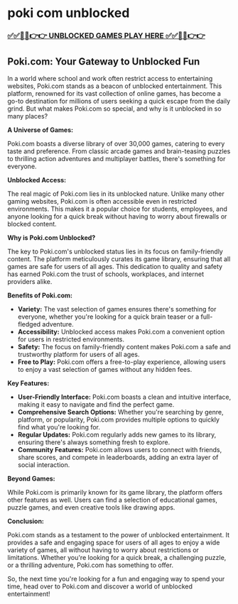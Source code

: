 # poki com unblocked

### [✅✅🔴🔴👉👉 UNBLOCKED GAMES PLAY HERE ✅✅🔴🔴👉👉](https://topstoryindia.com)

## Poki.com: Your Gateway to Unblocked Fun

In a world where school and work often restrict access to entertaining websites, Poki.com stands as a beacon of unblocked entertainment. This platform, renowned for its vast collection of online games, has become a go-to destination for millions of users seeking a quick escape from the daily grind. But what makes Poki.com so special, and why is it unblocked in so many places?

**A Universe of Games:**

Poki.com boasts a diverse library of over 30,000 games, catering to every taste and preference. From classic arcade games and brain-teasing puzzles to thrilling action adventures and multiplayer battles, there's something for everyone. 

**Unblocked Access:**

The real magic of Poki.com lies in its unblocked nature. Unlike many other gaming websites, Poki.com is often accessible even in restricted environments. This makes it a popular choice for students, employees, and anyone looking for a quick break without having to worry about firewalls or blocked content. 

**Why is Poki.com Unblocked?**

The key to Poki.com's unblocked status lies in its focus on family-friendly content. The platform meticulously curates its game library, ensuring that all games are safe for users of all ages. This dedication to quality and safety has earned Poki.com the trust of schools, workplaces, and internet providers alike.

**Benefits of Poki.com:**

* **Variety:** The vast selection of games ensures there's something for everyone, whether you're looking for a quick brain teaser or a full-fledged adventure.
* **Accessibility:** Unblocked access makes Poki.com a convenient option for users in restricted environments.
* **Safety:** The focus on family-friendly content makes Poki.com a safe and trustworthy platform for users of all ages.
* **Free to Play:**  Poki.com offers a free-to-play experience, allowing users to enjoy a vast selection of games without any hidden fees.

**Key Features:**

* **User-Friendly Interface:** Poki.com boasts a clean and intuitive interface, making it easy to navigate and find the perfect game.
* **Comprehensive Search Options:** Whether you're searching by genre, platform, or popularity, Poki.com provides multiple options to quickly find what you're looking for.
* **Regular Updates:** Poki.com regularly adds new games to its library, ensuring there's always something fresh to explore.
* **Community Features:** Poki.com allows users to connect with friends, share scores, and compete in leaderboards, adding an extra layer of social interaction.

**Beyond Games:**

While Poki.com is primarily known for its game library, the platform offers other features as well.  Users can find a selection of educational games, puzzle games, and even creative tools like drawing apps.

**Conclusion:**

Poki.com stands as a testament to the power of unblocked entertainment.  It provides a safe and engaging space for users of all ages to enjoy a wide variety of games, all without having to worry about restrictions or limitations. Whether you're looking for a quick break, a challenging puzzle, or a thrilling adventure, Poki.com has something to offer. 

So, the next time you're looking for a fun and engaging way to spend your time, head over to Poki.com and discover a world of unblocked entertainment!
